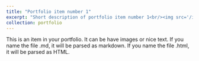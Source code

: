 ```yaml
---
title: "Portfolio item number 1"
excerpt: "Short description of portfolio item number 1<br/><img src='/images/ResearchWorks/Public_Restroom.png'>"
collection: portfolio
---
```


This is an item in your portfolio. It can be have images or nice text. If you name the file .md, it will be parsed as markdown. If you name the file .html, it will be parsed as HTML. 
